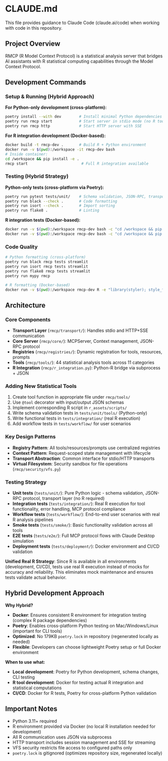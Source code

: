 # CLAUDE.md

This file provides guidance to Claude Code (claude.ai/code) when working with code in this repository.

## Project Overview
RMCP (R Model Context Protocol) is a statistical analysis server that bridges AI assistants with R statistical computing capabilities through the Model Context Protocol.

## Development Commands

### Setup & Running (Hybrid Approach)

**For Python-only development (cross-platform):**
```bash
poetry install --with dev        # Install minimal Python dependencies
poetry run rmcp start            # Start server in stdio mode (no R tools)
poetry run rmcp http             # Start HTTP server with SSE
```

**For R integration development (Docker-based):**
```bash
docker build -t rmcp-dev .       # Build R + Python environment
docker run -v $(pwd):/workspace -it rmcp-dev bash
# Inside container:
cd /workspace && pip install -e .
rmcp start                        # Full R integration available
```

### Testing (Hybrid Strategy)

**Python-only tests (cross-platform via Poetry):**
```bash
poetry run pytest tests/unit/    # Schema validation, JSON-RPC, transport
poetry run black --check .       # Code formatting
poetry run isort --check .       # Import sorting
poetry run flake8 .              # Linting
```

**R integration tests (Docker-based):**
```bash
docker run -v $(pwd):/workspace rmcp-dev bash -c "cd /workspace && pip install -e . && pytest tests/integration/"
docker run -v $(pwd):/workspace rmcp-dev bash -c "cd /workspace && pip install -e . && pytest tests/workflow/"
```

### Code Quality
```bash
# Python formatting (cross-platform)
poetry run black rmcp tests streamlit
poetry run isort rmcp tests streamlit  
poetry run flake8 rmcp tests streamlit
poetry run mypy rmcp

# R formatting (Docker-based)
docker run -v $(pwd):/workspace rmcp-dev R -e "library(styler); style_file(list.files('rmcp/r_assets', pattern='[.]R$', recursive=TRUE, full.names=TRUE))"
```

## Architecture

### Core Components
- **Transport Layer** (`rmcp/transport/`): Handles stdio and HTTP+SSE communication
- **Core Server** (`rmcp/core/`): MCPServer, Context management, JSON-RPC protocol
- **Registries** (`rmcp/registries/`): Dynamic registration for tools, resources, prompts
- **Tools** (`rmcp/tools/`): 44 statistical analysis tools across 11 categories
- **R Integration** (`rmcp/r_integration.py`): Python-R bridge via subprocess + JSON

### Adding New Statistical Tools
1. Create tool function in appropriate file under `rmcp/tools/`
2. Use `@tool` decorator with input/output JSON schemas
3. Implement corresponding R script in `r_assets/scripts/`
4. Write schema validation tests in `tests/unit/tools/` (Python-only)
5. Write functional tests in `tests/integration/` (real R execution)
6. Add workflow tests in `tests/workflow/` for user scenarios

### Key Design Patterns
- **Registry Pattern**: All tools/resources/prompts use centralized registries
- **Context Pattern**: Request-scoped state management with lifecycle
- **Transport Abstraction**: Common interface for stdio/HTTP transports
- **Virtual Filesystem**: Security sandbox for file operations (`rmcp/security/vfs.py`)

### Testing Strategy
- **Unit tests** (`tests/unit/`): Pure Python logic - schema validation, JSON-RPC protocol, transport layer (no R required)
- **Integration tests** (`tests/integration/`): Real R execution for tool functionality, error handling, MCP protocol compliance
- **Workflow tests** (`tests/workflow/`): End-to-end user scenarios with real R analysis pipelines
- **Smoke tests** (`tests/smoke/`): Basic functionality validation across all tools
- **E2E tests** (`tests/e2e/`): Full MCP protocol flows with Claude Desktop simulation
- **Deployment tests** (`tests/deployment/`): Docker environment and CI/CD validation

**Unified Real R Strategy**: Since R is available in all environments (development, CI/CD), tests use real R execution instead of mocks for accuracy and reliability. This eliminates mock maintenance and ensures tests validate actual behavior.

## Hybrid Development Approach

**Why Hybrid?**
- **Docker**: Ensures consistent R environment for integration testing (complex R package dependencies)
- **Poetry**: Enables cross-platform Python testing on Mac/Windows/Linux (important for CLI tools)
- **Optimized**: No 179KB `poetry.lock` in repository (regenerated locally as needed)
- **Flexible**: Developers can choose lightweight Poetry setup or full Docker environment

**When to use what:**
- **Local development**: Poetry for Python development, schema changes, CLI testing
- **R tool development**: Docker for testing actual R integration and statistical computations
- **CI/CD**: Docker for R tests, Poetry for cross-platform Python validation

## Important Notes
- Python 3.11+ required
- R environment provided via Docker (no local R installation needed for development)
- All R communication uses JSON via subprocess
- HTTP transport includes session management and SSE for streaming
- VFS security restricts file access to configured paths only
- `poetry.lock` is gitignored (optimizes repository size, regenerated locally)